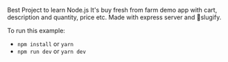 Best Project to learn Node.js
It's buy fresh from farm demo app with cart, description and quantity, price etc.
Made with express server and   🐌slugify.

To run this example:

- `npm install` or `yarn`
- `npm run dev` or `yarn dev`
